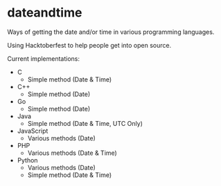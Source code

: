 # dateandtime

Ways of getting the date and/or time in various programming languages.

Using Hacktoberfest to help people get into open source.

Current implementations:

- C
  - Simple method (Date & Time)
- C++
  - Simple method (Date)
- Go
  - Simple method (Date)
- Java
  - Simple method (Date & Time, UTC Only)
- JavaScript
  - Various methods (Date)
- PHP
  - Various methods (Date & Time)
- Python
  - Various methods (Date)
  - Simple method (Date & Time)
